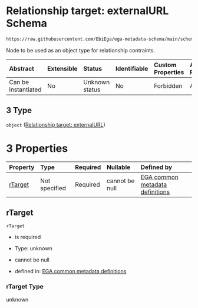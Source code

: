 # Relationship target: externalURL Schema

```txt
https://raw.githubusercontent.com/EbiEga/ega-metadata-schema/main/schemas/EGA.protocol.json#/properties/protocolRelationships/items/allOf/1/anyOf/2/allOf/1/anyOf/3
```

Node to be used as an object type for relationship contraints.

| Abstract            | Extensible | Status         | Identifiable | Custom Properties | Additional Properties | Access Restrictions | Defined In                                                                       |
| :------------------ | :--------- | :------------- | :----------- | :---------------- | :-------------------- | :------------------ | :------------------------------------------------------------------------------- |
| Can be instantiated | No         | Unknown status | No           | Forbidden         | Allowed               | none                | [EGA.protocol.json\*](../../../schemas/EGA.protocol.json "open original schema") |

## 3 Type

`object` ([Relationship target: externalURL](ega-4-defs-relationship-target-externalurl.md))

# 3 Properties

| Property            | Type          | Required | Nullable       | Defined by                                                                                                                                                                                                                                               |
| :------------------ | :------------ | :------- | :------------- | :------------------------------------------------------------------------------------------------------------------------------------------------------------------------------------------------------------------------------------------------------- |
| [rTarget](#rtarget) | Not specified | Required | cannot be null | [EGA common metadata definitions](ega-4-defs-relationship-target-externalurl-properties-rtarget.md "https://raw.githubusercontent.com/EbiEga/ega-metadata-schema/main/schemas/EGA.common-definitions.json#/$defs/rTargetExternalURL/properties/rTarget") |

## rTarget



`rTarget`

* is required

* Type: unknown

* cannot be null

* defined in: [EGA common metadata definitions](ega-4-defs-relationship-target-externalurl-properties-rtarget.md "https://raw.githubusercontent.com/EbiEga/ega-metadata-schema/main/schemas/EGA.common-definitions.json#/$defs/rTargetExternalURL/properties/rTarget")

### rTarget Type

unknown

